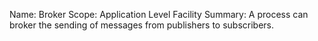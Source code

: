 Name:     Broker
Scope:    Application Level Facility
Summary:  A process can broker the sending of messages from publishers
          to subscribers.
